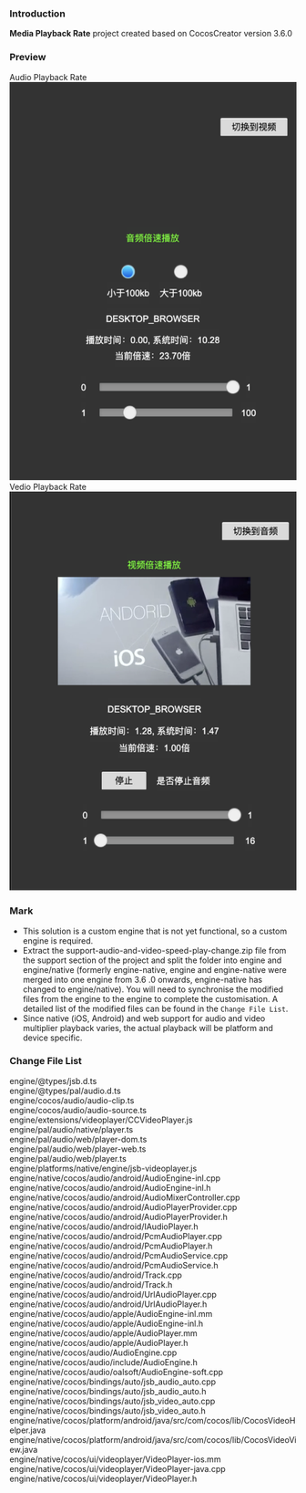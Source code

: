 ### Introduction
**Media Playback Rate** project created based on CocosCreator version 3.6.0

### Preview
Audio Playback Rate    
![image](../../../image/202205/2022052601.png)
Vedio Playback Rate    
![image](../../../image/202205/2022052602.png)

### Mark
- This solution is a custom engine that is not yet functional, so a custom engine is required.
- Extract the support-audio-and-video-speed-play-change.zip file from the support section of the project and split the folder into engine and engine/native (formerly engine-native, engine and engine-native were merged into one engine from 3.6 .0 onwards, engine-native has changed to engine/native). You will need to synchronise the modified files from the engine to the engine to complete the customisation. A detailed list of the modified files can be found in the `Change File List`.
- Since native (iOS, Android) and web support for audio and video multiplier playback varies, the actual playback will be platform and device specific.

### Change File List
engine/@types/jsb.d.ts    
engine/@types/pal/audio.d.ts    
engine/cocos/audio/audio-clip.ts       
engine/cocos/audio/audio-source.ts    
engine/extensions/videoplayer/CCVideoPlayer.js    
engine/pal/audio/native/player.ts    
engine/pal/audio/web/player-dom.ts    
engine/pal/audio/web/player-web.ts    
engine/pal/audio/web/player.ts    
engine/platforms/native/engine/jsb-videoplayer.js    
engine/native/cocos/audio/android/AudioEngine-inl.cpp    
engine/native/cocos/audio/android/AudioEngine-inl.h    
engine/native/cocos/audio/android/AudioMixerController.cpp    
engine/native/cocos/audio/android/AudioPlayerProvider.cpp    
engine/native/cocos/audio/android/AudioPlayerProvider.h     
engine/native/cocos/audio/android/IAudioPlayer.h    
engine/native/cocos/audio/android/PcmAudioPlayer.cpp    
engine/native/cocos/audio/android/PcmAudioPlayer.h    
engine/native/cocos/audio/android/PcmAudioService.cpp    
engine/native/cocos/audio/android/PcmAudioService.h    
engine/native/cocos/audio/android/Track.cpp    
engine/native/cocos/audio/android/Track.h    
engine/native/cocos/audio/android/UrlAudioPlayer.cpp    
engine/native/cocos/audio/android/UrlAudioPlayer.h    
engine/native/cocos/audio/apple/AudioEngine-inl.mm    
engine/native/cocos/audio/apple/AudioEngine-inl.h    
engine/native/cocos/audio/apple/AudioPlayer.mm    
engine/native/cocos/audio/apple/AudioPlayer.h    
engine/native/cocos/audio/AudioEngine.cpp    
engine/native/cocos/audio/include/AudioEngine.h    
engine/native/cocos/audio/oalsoft/AudioEngine-soft.cpp    
engine/native/cocos/bindings/auto/jsb_audio_auto.cpp    
engine/native/cocos/bindings/auto/jsb_audio_auto.h    
engine/native/cocos/bindings/auto/jsb_video_auto.cpp    
engine/native/cocos/bindings/auto/jsb_video_auto.h    
engine/native/cocos/platform/android/java/src/com/cocos/lib/CocosVideoHelper.java    
engine/native/cocos/platform/android/java/src/com/cocos/lib/CocosVideoView.java    
engine/native/cocos/ui/videoplayer/VideoPlayer-ios.mm    
engine/native/cocos/ui/videoplayer/VideoPlayer-java.cpp    
engine/native/cocos/ui/videoplayer/VideoPlayer.h    